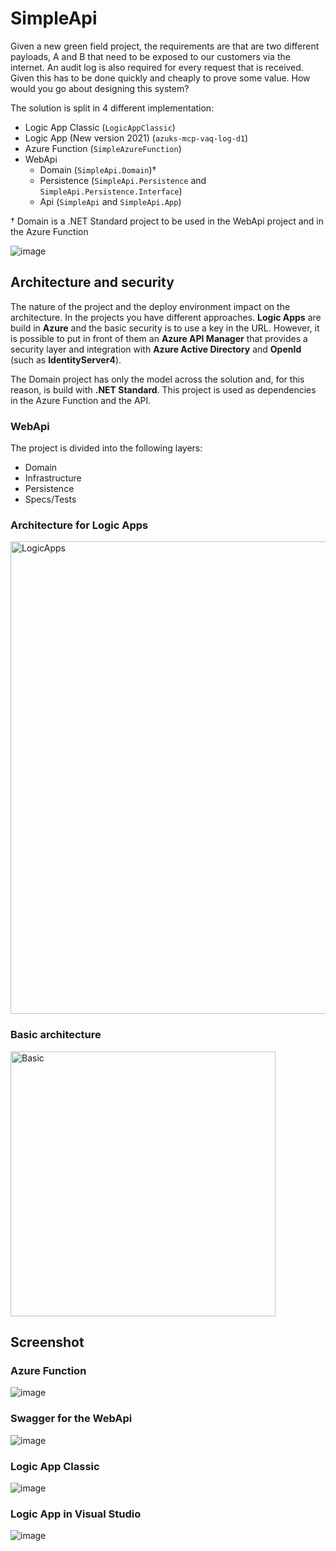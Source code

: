 # SimpleApi
Given a new green field project, the requirements are that are two different payloads, A and B that need to be exposed to our customers via the internet. An audit log is also required for every request that is received. Given this has to be done quickly and cheaply to prove some value. How would you go about designing this system?

The solution is split in 4 different implementation:
- Logic App Classic (`LogicAppClassic`)
- Logic App (New version 2021) (`azuks-mcp-vaq-log-d1`)
- Azure Function (`SimpleAzureFunction`)
- WebApi
  - Domain (`SimpleApi.Domain`)†
  - Persistence (`SimpleApi.Persistence` and `SimpleApi.Persistence.Interface`)
  - Api (`SimpleApi` and `SimpleApi.App`)

† Domain is a .NET Standard project to be used in the WebApi project and in the Azure Function

![image](https://user-images.githubusercontent.com/9497415/127468919-6802c9d3-a6f9-4061-bf14-182b91a332c3.png)

## Architecture and security
The nature of the project and the deploy environment impact on the architecture. In the projects you have different approaches. **Logic Apps** are build in **Azure** and the basic security is to use a key in the URL. However, it is possible to put in front of them an **Azure API Manager** that provides a security layer and integration with **Azure Active Directory** and **OpenId** (such as **IdentityServer4**).

The Domain project has only the model across the solution and, for this reason, is build with **.NET Standard**. This project is used as dependencies in the Azure Function and the API.

### WebApi
The project is divided into the following layers:
- Domain
- Infrastructure
- Persistence
- Specs/Tests

### Architecture for Logic Apps
<img width="756" alt="LogicApps" src="https://user-images.githubusercontent.com/9497415/127405581-a9fe4a05-4944-4ced-9b11-617792488e30.png">

### Basic architecture
<img width="424" alt="Basic" src="https://user-images.githubusercontent.com/9497415/127405786-cf42bf72-bd32-44eb-8b4c-72bb82327471.png">

## Screenshot

### Azure Function
![image](https://user-images.githubusercontent.com/9497415/127470592-c529c9db-4c78-416f-8f6a-3e35875a8722.png)

### Swagger for the WebApi
![image](https://user-images.githubusercontent.com/9497415/127469874-cd7a1090-d79d-45a5-8aec-c742f00fa385.png)

### Logic App Classic
![image](https://user-images.githubusercontent.com/9497415/127470090-f2bceae5-e038-4724-8e32-4c514a074218.png)

### Logic App in Visual Studio
![image](https://user-images.githubusercontent.com/9497415/127470322-d24fe22b-83a1-4425-bc39-b757b3a5d286.png)
